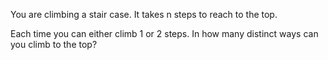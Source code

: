 You are climbing a stair case. It takes n steps to reach to the top.

Each time you can either climb 1 or 2 steps. In how many distinct ways can you climb to the top?

